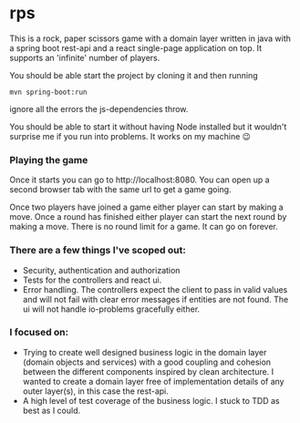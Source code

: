 # rps

This is a rock, paper scissors game with a domain layer written in java with a spring boot rest-api and a react single-page application on top. It supports an 'infinite' number of players.

You should be able start the project by cloning it and then running 

    mvn spring-boot:run 

ignore all the errors the js-dependencies throw. 

You should be able to start it without having Node installed but it wouldn't surprise me if you run into problems. It works on my machine :wink:

### Playing the game

Once it starts you can go to http://localhost:8080. You can open up a second browser tab with the same url to get a game going.

Once two players have joined a game either player can start by making a move. Once a round has finished either player can start the next round by making a move. There is no round limit for a game. It can go on forever.

### There are a few things I've scoped out:

* Security, authentication and authorization
* Tests for the controllers and react ui.
* Error handling. The controllers expect the client to pass in valid values and will not fail with clear error messages if entities are not found. The ui will not handle io-problems gracefully either.

### I focused on:

* Trying to create well designed business logic in the domain layer (domain objects and services) with a good coupling and cohesion between the different components inspired by clean architecture. I wanted to create a domain layer free of implementation details of any outer layer(s), in this case the rest-api.
* A high level of test coverage of the business logic. I stuck to TDD as best as I could.
